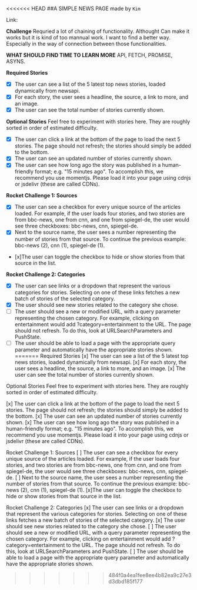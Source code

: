 <<<<<<< HEAD
##A SIMPLE NEWS PAGE made by `Kim`

Link: 

**Challenge**
Requried a lot of chaining of functionality. Althought Can make it works but it is kind of too mannual work.
I want to find a better way. Especially in the way of connection between those functionalities.

**WHAT SHOULD FIND TIME TO LEARN MORE**
API, FETCH, PROMISE, ASYNS.


**Required Stories**
- [x] The user can see a list of the 5 latest top news stories, loaded dynamically from newsapi.
- [x] For each story, the user sees a headline, the source, a link to more, and an image. 
- [x] The user can see the total number of stories currently shown.

**Optional Stories**
Feel free to experiment with stories here. They are roughly sorted in order of estimated difficulty.

- [x] The user can click a link at the bottom of the page to load the next 5 stories. The page should not refresh; the stories should simply be added to the bottom. 
- [x] The user can see an updated number of stories currently shown.
- [x] The user can see how long ago the story was published in a human-friendly format; e.g. "15 minutes ago". To accomplish this, we recommend you use momentjs. Please load it into your page using cdnjs or jsdelivr (these are called CDNs).

**Rocket Challenge 1: Sources**
- [x] The user can see a checkbox for every unique source of the articles loaded. For example, if the user loads four stories, and two stories are from bbc-news, one from cnn, and one from spiegel-de, the user would see three checkboxes: bbc-news, cnn, spiegel-de. 
- [x] Next to the source name, the user sees a number representing the number of stories from that source. To continue the previous example: bbc-news (2), cnn (1), spiegel-de (1).
- [x]The user can toggle the checkbox to hide or show stories from that source in the list.

**Rocket Challenge 2: Categories**
- [x] The user can see links or a dropdown that represent the various categories for stories. Selecting on one of these links fetches a new batch of stories of the selected category.
- [x] The user should see new stories related to the category she chose.
- [ ] The user should see a new or modified URL, with a query parameter representing the chosen category. For example, clicking on entertainment would add ?category=entertainment to the URL. The page should not refresh. To do this, look at URLSearchParameters and PushState.
- [ ] The user should be able to load a page with the appropriate query parameter and automatically have the appropriate stories shown.
=======
Required Stories
[x] The user can see a list of the 5 latest top news stories, loaded dynamically from newsapi.
[x] For each story, the user sees a headline, the source, a link to more, and an image. 
[x] The user can see the total number of stories currently shown.

Optional Stories
Feel free to experiment with stories here. They are roughly sorted in order of estimated difficulty.

[x] The user can click a link at the bottom of the page to load the next 5 stories. The page should not refresh; the stories should simply be added to the bottom. 
[x] The user can see an updated number of stories currently shown.
[x] The user can see how long ago the story was published in a human-friendly format; e.g. "15 minutes ago". To accomplish this, we recommend you use momentjs. Please load it into your page using cdnjs or jsdelivr (these are called CDNs).

Rocket Challenge 1: Sources
[ ] The user can see a checkbox for every unique source of the articles loaded. For example, if the user loads four stories, and two stories are from bbc-news, one from cnn, and one from spiegel-de, the user would see three checkboxes: bbc-news, cnn, spiegel-de. 
[ ] Next to the source name, the user sees a number representing the number of stories from that source. To continue the previous example: bbc-news (2), cnn (1), spiegel-de (1).
[x]The user can toggle the checkbox to hide or show stories from that source in the list.

Rocket Challenge 2: Categories
[x] The user can see links or a dropdown that represent the various categories for stories. Selecting on one of these links fetches a new batch of stories of the selected category.
[x] The user should see new stories related to the category she chose.
[ ] The user should see a new or modified URL, with a query parameter representing the chosen category. For example, clicking on entertainment would add ?category=entertainment to the URL. The page should not refresh. To do this, look at URLSearchParameters and PushState.
[ ] The user should be able to load a page with the appropriate query parameter and automatically have the appropriate stories shown.
>>>>>>> 484f0a4ea1fee8ee4b82ea9c27e3d3dbd185f177
